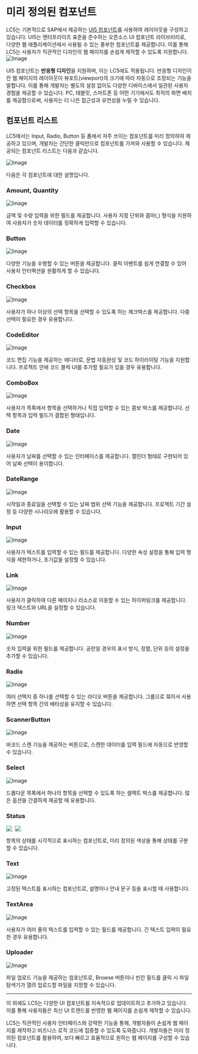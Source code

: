 # 미리 정의된 컴포넌트

LC5는 기본적으로 SAP에서 제공하는 [UI5 컴포넌트](https://openui5.hana.ondemand.com/)를 사용하여 레이아웃을 구성하고 있습니다. UI5는 엔터프라이즈 표준을 준수하는 오픈소스 UI 컴포넌트 라이브러리로, 다양한 웹 애플리케이션에서 사용될 수 있는 풍부한 컴포넌트를 제공합니다. 이를 통해 LC5는 사용자가 직관적인 디자인의 웹 페이지를 손쉽게 제작할 수 있도록 지원합니다.
![Image](assets/lc5_ui5.png)

UI5 컴포넌트는 **반응형 디자인**을 지원하며, 이는 LC5에도 적용됩니다. 반응형 디자인이란 웹 페이지의 레이아웃이 뷰포트(viewport)의 크기에 따라 자동으로 조정되는 기능을 말합니다. 이를 통해 개발자는 별도의 설정 없이도 다양한 디바이스에서 일관된 사용자 경험을 제공할 수 있습니다. PC, 태블릿, 스마트폰 등 어떤 기기에서도 최적의 화면 배치를 제공함으로써, 사용자는 더 나은 접근성과 유연성을 누릴 수 있습니다.

## 컴포넌트 리스트

LC5에서는 Input, Radio, Button 등 폼에서 자주 쓰이는 컴포넌트를 미리 정의하여 제공하고 있으며, 개발자는 간단한 클릭만으로 컴포넌트를 가져와 사용할 수 있습니다. 제공되는 컴포넌트 리스트는 다음과 같습니다.

![Image](assets/prebuilt_components/lc5_components.png)

다음은 각 컴포넌트에 대한 설명입니다.

### Amount, Quantity

![Image](assets/prebuilt_components/amount.png)

금액 및 수량 입력을 위한 필드를 제공합니다. 사용자 지정 단위와 콤마(,) 형식을 지원하여 사용자가 숫자 데이터를 정확하게 입력할 수 있습니다.

### Button

![Image](assets/prebuilt_components/button.png)

다양한 기능을 수행할 수 있는 버튼을 제공합니다. 클릭 이벤트를 쉽게 연결할 수 있어 사용자 인터랙션을 원활하게 할 수 있습니다.

### Checkbox

![Image](assets/prebuilt_components/checkbox.png)

사용자가 하나 이상의 선택 항목을 선택할 수 있도록 하는 체크박스를 제공합니다. 다중 선택이 필요한 경우 유용합니다.

### CodeEditor

![Image](assets/prebuilt_components/codeeditor.png)

코드 편집 기능을 제공하는 에디터로, 문법 자동완성 및 코드 하이라이팅 기능을 지원합니다. 프로젝트 안에 코드 블럭 UI를 추가할 필요가 있을 경우 유용합니다.

### ComboBox

![Image](assets/prebuilt_components/combobox.png)

사용자가 목록에서 항목을 선택하거나 직접 입력할 수 있는 콤보 박스를 제공합니다. 선택 항목과 입력 필드가 결합된 형태입니다.

### Date

![Image](assets/prebuilt_components/date.png)

사용자가 날짜를 선택할 수 있는 인터페이스를 제공합니다. 캘린더 형태로 구현되어 있어 날짜 선택이 용이합니다.

### DateRange

![Image](assets/prebuilt_components/daterange.png)

시작일과 종료일을 선택할 수 있는 날짜 범위 선택 기능을 제공합니다. 프로젝트 기간 설정 등 다양한 시나리오에 활용할 수 있습니다.

### Input

![Image](assets/prebuilt_components/input.png)

사용자가 텍스트를 입력할 수 있는 필드를 제공합니다. 다양한 속성 설정을 통해 입력 형식을 제한하거나, 초기값을 설정할 수 있습니다.

### Link

![Image](assets/prebuilt_components/link.png)

사용자가 클릭하여 다른 페이지나 리소스로 이동할 수 있는 하이퍼링크를 제공합니다. 링크 텍스트와 URL을 설정할 수 있습니다.

### Number

![Image](assets/prebuilt_components/number.png)

숫자 입력을 위한 필드를 제공합니다. 공란일 경우의 표시 방식, 정렬, 단위 등의 설정을 추가할 수 있습니다.

### Radio

![Image](assets/prebuilt_components/radio.png)

여러 선택지 중 하나를 선택할 수 있는 라디오 버튼을 제공합니다. 그룹으로 묶어서 사용하면 선택 항목 간의 배타성을 유지할 수 있습니다.

### ScannerButton

![Image](assets/prebuilt_components/scannerbutton.png)

바코드 스캔 기능을 제공하는 버튼으로, 스캔한 데이터를 입력 필드에 자동으로 반영할 수 있습니다.

### Select

![Image](assets/prebuilt_components/select.png)

드롭다운 목록에서 하나의 항목을 선택할 수 있도록 하는 셀렉트 박스를 제공합니다. 많은 옵션을 간결하게 제공할 때 유용합니다.

### Status

<div style="display: flex; gap: 0.5rem;"><img src="/lc5/functions/assets/prebuilt_components/status.png"/><img src="/lc5/functions/assets/prebuilt_components/status2.png"/></div>

항목의 상태를 시각적으로 표시하는 컴포넌트로, 미리 정의된 색상을 통해 상태를 구분할 수 있습니다.

### Text

![Image](assets/prebuilt_components/text.png)

고정된 텍스트를 표시하는 컴포넌트로, 설명이나 안내 문구 등을 표시할 때 사용합니다.

### TextArea

![Image](assets/prebuilt_components/textarea.png)

사용자가 여러 줄의 텍스트를 입력할 수 있는 필드를 제공합니다. 긴 텍스트 입력이 필요한 경우 유용합니다.

### Uploader

![Image](assets/prebuilt_components/uploader.png)

파일 업로드 기능을 제공하는 컴포넌트로, Browse 버튼이나 빈칸 필드를 클릭 시 파일 탐색기가 열려 업로드할 파일을 지정할 수 있습니다.

---

이 외에도 LC5는 다양한 UI 컴포넌트를 지속적으로 업데이트하고 추가하고 있습니다. 이를 통해 사용자들은 최신 UI 트렌드를 반영한 웹 페이지를 손쉽게 제작할 수 있습니다.

LC5는 직관적인 사용자 인터페이스와 강력한 기능을 통해, 개발자들이 손쉽게 웹 페이지를 제작하고 비즈니스 로직 코드에 집중할 수 있도록 도와줍니다. 개발자들은 미리 정의된 컴포넌트를 활용하여, 보다 빠르고 효율적으로 원하는 웹 페이지를 구성할 수 있습니다.
